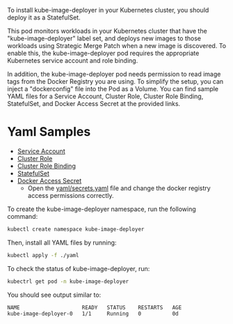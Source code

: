 To install kube-image-deployer in your Kubernetes cluster, you should deploy it as a StatefulSet.

This pod monitors workloads in your Kubernetes cluster that have the "kube-image-deployer" label set, and deploys new images to those workloads using Strategic Merge Patch when a new image is discovered. To enable this, the kube-image-deployer pod requires the appropriate Kubernetes service account and role binding.

In addition, the kube-image-deployer pod needs permission to read image tags from the Docker Registry you are using. To simplify the setup, you can inject a "dockerconfig" file into the Pod as a Volume. You can find sample YAML files for a Service Account, Cluster Role, Cluster Role Binding, StatefulSet, and Docker Access Secret at the provided links.

# Yaml Samples
- [Service Account](./yaml/service-account.yaml)
- [Cluster Role](./yaml/cluster-role.yaml)
- [Cluster Role Binding](./yaml/cluster-role-binding.yaml)
- [StatefulSet](./yaml/statefulset.yaml)
- [Docker Access Secret](./yaml/secrets.yaml)
  - Open the [yaml/secrets.yaml](./yaml/secrets.yaml) file and change the docker registry access permissions correctly.

To create the kube-image-deployer namespace, run the following command:
```bash
kubectl create namespace kube-image-deployer
```

Then, install all YAML files by running:
```bash
kubectl apply -f ./yaml
```

To check the status of kube-image-deployer, run:
```bash
kubectrl get pod -n kube-image-deployer
```

You should see output similar to:
```
NAME                    READY   STATUS    RESTARTS   AGE
kube-image-deployer-0   1/1     Running   0          0d
```
